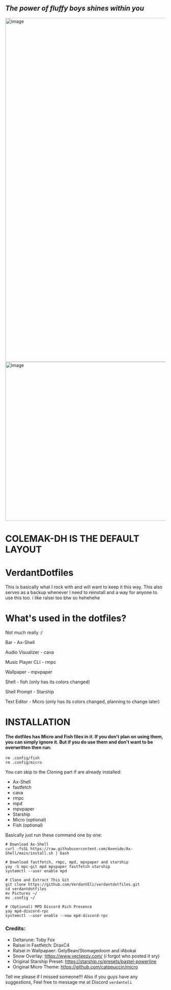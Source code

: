 ## *The power of fluffy boys shines within you*

<img width="1920" height="1080" alt="image" src="https://github.com/user-attachments/assets/a7cbfac0-4cf2-409c-b3aa-2653735abb49" />
<img width="1158" height="499" alt="image" src="https://github.com/user-attachments/assets/e7b56ece-45f1-4299-822d-abcc4a2ce4d5" />

# COLEMAK-DH IS THE DEFAULT LAYOUT
# VerdantDotfiles
This is basically what I rock with and will want to keep it this way.
This also serves as a backup whenever I need to reinstall and a way for anyone to use this too.
i like ralsei too btw so hehehehe

# What's used in the dotfiles?
Not much really :/

Bar - Ax-Shell

Audio Visualizer - cava

Music Player CLI - rmpc

Wallpaper - mpvpaper

Shell - fish (only has its colors changed)

Shell Prompt - Starship

Text Editor - Micro (only has its colors changed, planning to change later)


# INSTALLATION

#### The dotfiles has Micro and Fish files in it. If you don't plan on using them, you can simply ignore it. But if you do use them and don't want to be overwritten then run:

```
rm .config/fish
rm .config/micro
```

You can skip to the Cloning part if are already installed:
- Ax-Shell
- fastfetch
- cava
- rmpc
- mpd
- mpvpaper
- Starship
- Micro (optional)
- Fish (optional)

Basically just run these command one by one:

```
# Download Ax-Shell
curl -fsSL https://raw.githubusercontent.com/Axenide/Ax-Shell/main/install.sh | bash

# Download fastfetch, rmpc, mpd, mpvpaper and starship
yay -S mpc-git mpd mpvpaper fastfetch starship
systemctl --user enable mpd

# Clone and Extract This Git
git clone https://github.com/VerdantEli/verdantdotfiles.git
cd verdantdotfiles
mv Pictures ~/
mv .config ~/

# (Optional) MPD Discord Rich Presence
yay mpd-discord-rpc
systemctl --user enable --now mpd-discord-rpc 
```

### Credits:
- Deltarune: Toby Fox
- Ralsei in Fastfetch: DraxC4
- Ralsei in Wallpapaer: GelyBean/Stomagedoom and iAbokai
- Snow Overlay: https://www.vecteezy.com/ (i forgot who posted it sry)
- Original Starship Preset: https://starship.rs/presets/pastel-powerline
- Original Micro Theme: https://github.com/catppuccin/micro

Tell me please if I missed someone!!!
Also if you guys have any suggestions, Feel free to message me at Discord ```verdanteli```
